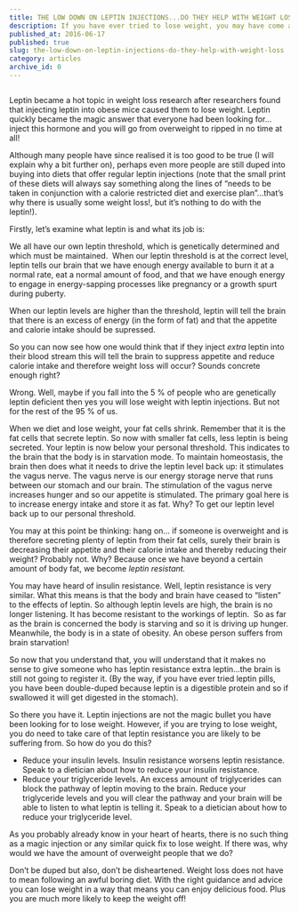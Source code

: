 ```yaml
---
title: THE LOW DOWN ON LEPTIN INJECTIONS...DO THEY HELP WITH WEIGHT LOSS?
description: If you have ever tried to lose weight, you may have come across the use of leptin injections for this purpose. You may be wondering if it’s an effective way of shedding those extra kilograms. This article looks at the science behind leptin, and why it is not the magic bullet you are looking for (sorry to disappoint you!)
published_at: 2016-06-17
published: true
slug: the-low-down-on-leptin-injections-do-they-help-with-weight-loss
category: articles
archive_id: 0
---
```


<div><p><img src="/assets/media/22/conversions/web.jpg" alt="" /></p>
<p>Leptin became a hot topic in weight loss research after researchers found that injecting leptin into obese mice caused them to lose weight. Leptin quickly became the magic answer that everyone had been looking for&hellip;inject this hormone and you will go from overweight to ripped in no time at all!</p>
<p>Although many people have since realised it is too good to be true (I will explain why a bit further on), perhaps even more people are still duped into buying into diets that offer regular leptin injections (note that the small print of these diets will always say something along the lines of &ldquo;needs to be taken in conjunction with a calorie restricted diet and exercise plan&rdquo;&hellip;that&rsquo;s why there is usually some weight loss!, but it&rsquo;s nothing to do with the leptin!).</p>
<p>Firstly, let&rsquo;s examine what leptin is and what its job is:</p>
<p>We all have our own leptin threshold, which is genetically determined and which must be maintained. &nbsp;When our leptin threshold is at the correct level, leptin tells our brain that we have enough energy available to burn it at a normal rate, eat a normal amount of food, and that we have enough energy to engage in energy-sapping processes like pregnancy or a growth spurt during puberty.</p>
<p>When our leptin levels are higher than the threshold, leptin will tell the brain that there is an excess of energy (in the form of fat) and that the appetite and calorie intake should be supressed.</p>
<p>So you can now see how one would think that if they inject <em>extra </em>leptin into their blood stream this will tell the brain to suppress appetite and reduce calorie intake and therefore weight loss will occur? Sounds concrete enough right?</p>
<p>Wrong. Well, maybe if you fall into the 5 % of people who are genetically leptin deficient then yes you will lose weight with leptin injections. But not for the rest of the 95 % of us.</p>
<p>When we diet and lose weight, your fat cells shrink. Remember that it is the fat cells that secrete leptin. So now with smaller fat cells, less leptin is being secreted. Your leptin is now below your personal threshold. This indicates to the brain that the body is in starvation mode. To maintain homeostasis, the brain then does what it needs to drive the leptin level back up: it stimulates the vagus nerve. The vagus nerve is our energy storage nerve that runs between our stomach and our brain. The stimulation of the vagus nerve increases hunger and so our appetite is stimulated. The primary goal here is to increase energy intake and store it as fat. Why? To get our leptin level back up to our personal threshold.</p>
<p>You may at this point be thinking: hang on&hellip; if someone is overweight and is therefore secreting plenty of leptin from their fat cells, surely their brain is decreasing their appetite and their calorie intake and thereby reducing their weight? Probably not. Why? Because once we have beyond a certain amount of body fat, we become <em>leptin resistant.</em></p>
<p>You may have heard of insulin resistance. Well, leptin resistance is very similar. What this means is that the body and brain have ceased to &ldquo;listen&rdquo; to the effects of leptin. So although leptin levels are high, the brain is no longer listening. It has become resistant to the workings of leptin. &nbsp;So as far as the brain is concerned the body is starving and so it is driving up hunger. Meanwhile, the body is in a state of obesity. An obese person suffers from brain starvation!</p>
<p>So now that you understand that, you will understand that it makes no sense to give someone who has leptin resistance extra leptin&hellip;the brain is still not going to register it. (By the way, if you have ever tried leptin pills, you have been double-duped because leptin is a digestible protein and so if swallowed it will get digested in the stomach).</p>
<p>So there you have it. Leptin injections are not the magic bullet you have been looking for to lose weight. However, if you are trying to lose weight, you do need to take care of that leptin resistance you are likely to be suffering from. So how do you do this?</p>
<ul>
<li>Reduce your insulin levels. Insulin resistance worsens leptin resistance. Speak to a dietician about how to reduce your insulin resistance.</li>
<li>Reduce your triglyceride levels. An excess amount of triglycerides can block the pathway of leptin moving to the brain. Reduce your triglyceride levels and you will clear the pathway and your brain will be able to listen to what leptin is telling it. Speak to a dietician about how to reduce your triglyceride level.</li>
</ul>
<p>As you probably already know in your heart of hearts, there is no such thing as a magic injection or any similar quick fix to lose weight. If there was, why would we have the amount of overweight people that we do?</p>
<p>Don&rsquo;t be duped but also, don&rsquo;t be disheartened. Weight loss does not have to mean following an awful boring diet. With the right guidance and advice you can lose weight in a way that means you can enjoy delicious food. Plus you are much more likely to keep the weight off!</p></div>
